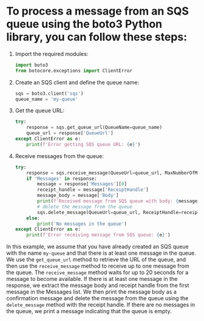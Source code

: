 # To process a message from an SQS queue using the boto3 Python library, you can follow these steps:
1. Import the required modules:
    ```python
    import boto3
    from botocore.exceptions import ClientError
    ```
2. Create an SQS client and define the queue name:
    ```python
    sqs = boto3.client('sqs')
    queue_name = 'my-queue'
    ```
3. Get the queue URL:
    ```python
    try:
        response = sqs.get_queue_url(QueueName=queue_name)
        queue_url = response['QueueUrl']
    except ClientError as e:
        print(f'Error getting SQS queue URL: {e}')
    ```
4. Receive messages from the queue:
    ```python
    try:
        response = sqs.receive_message(QueueUrl=queue_url, MaxNumberOfMessages=1, WaitTimeSeconds=20)
        if 'Messages' in response:
            message = response['Messages'][0]
            receipt_handle = message['ReceiptHandle']
            message_body = message['Body']
            print(f'Received message from SQS queue with body: {message_body}')
            # delete the message from the queue
            sqs.delete_message(QueueUrl=queue_url, ReceiptHandle=receipt_handle)
        else:
            print('No messages in the queue')
    except ClientError as e:
        print(f'Error receiving message from SQS queue: {e}')
    ```

In this example, we assume that you have already created an SQS queue with the name `my-queue` and that there is at least one message in the queue. We use the `get_queue_url` method to retrieve the URL of the queue, and then use the `receive_message` method to receive up to one message from the queue. The `receive_message` method waits for up to 20 seconds for a message to become available. If there is at least one message in the response, we extract the message body and receipt handle from the first message in the Messages list. We then print the message body as a confirmation message and delete the message from the queue using the `delete_message` method with the receipt handle. If there are no messages in the queue, we print a message indicating that the queue is empty.